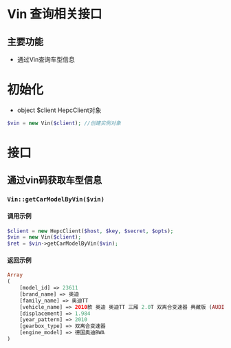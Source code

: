# Vin 查询相关接口

## 主要功能

- 通过Vin查询车型信息

# 初始化

+ object  $client  HepcClient对象

```php
$vin = new Vin($client); //创建实例对象
```

# 接口

## 通过vin码获取车型信息

### `Vin::getCarModelByVin($vin)`

#### 调用示例

```php
$client = new HepcClient($host, $key, $secret, $opts);
$vin = new Vin($client);
$ret = $vin->getCarModelByVin($vin);
```

#### 返回示例
```php
Array
(
    [model_id] => 23611
    [brand_name] => 奥迪
    [family_name] => 奥迪TT
    [vehicle_name] => 2010款 奥迪 奥迪TT 三厢 2.0T 双离合变速器 典藏版 (AUDI TT 2.0TFSI COUPE)
    [displacement] => 1.984
    [year_pattern] => 2010
    [gearbox_type] => 双离合变速器
    [engine_model] => 德国奥迪BWA
)
```

